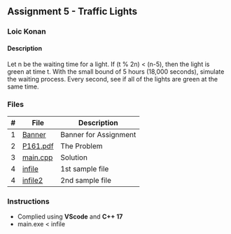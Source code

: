 ## Assignment 5 - Traffic Lights

### Loic Konan

#### Description

Let n be the waiting time for a light. If (t % 2n) < (n-5), then the light is green at time t.
With the small bound of 5 hours (18,000 seconds), simulate the waiting process.
Every second, see if all of the lights are green at the same time.

### Files

|   #   | File                 | Description           |
| :---: | -------------------- | --------------------- |
|   1   | [Banner](Banner)     | Banner for Assignment |
|   2   | [P161.pdf](P161.pdf) | The Problem           |
|   3   | [main.cpp](main.cpp) | Solution              |
|   4   | [infile](infile)     | 1st sample file       |
|   4   | [infile2](infile2)   | 2nd sample file       |

### Instructions

- Complied using **VScode** and **C++ 17**
- main.exe < infile
